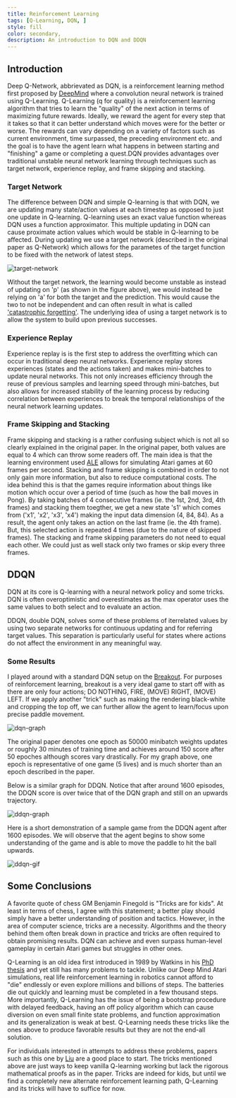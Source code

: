 ```yaml
---
title: Reinforcement Learning
tags: [Q-Learning, DQN, ]
style: fill
color: secondary, 
description: An introduction to DQN and DDQN
---
```



## Introduction

Deep Q-Network, abbrievated as DQN, is a reinforcement learning method first proposed by [DeepMind](https://arxiv.org/pdf/1312.5602.pdf) where a convolution neural network is trained using Q-Learning. Q-Learning (q for quality) is a reinforcement learning algorithm that tries to learn the "quality" of the next action in terms of maximizing future rewards. Ideally, we reward the agent for every step that it takes so that it can better understand which moves were for the better or worse. The rewards can vary depending on a variety of factors such as current environment, time surpassed, the preceding environment etc. and the goal is to have the agent learn what happens in between starting and "finishing" a game or completing a quest.DQN provides advantages over traditional unstable neural network learning through techniques such as target network, experience replay, and frame skipping and stacking. 


### Target Network
The difference between DQN and simple Q-learning is that with DQN, we are updating many state/action values at each timestep as opposed to just one update in Q-learning. Q-learning uses an exact value function whereas DQN uses a function approximator. This multiple updating in DQN can cause proximate action values which would be stable in Q-learning to be affected. During updating we use a target network (described in the original paper as Q-Network) which allows for the parametes of the target function to be fixed with the network of latest steps. 

![target-network](https://raw.githubusercontent.com/drinkingtea2223/drinkingtea2223.github.io/main/assets/pngs/target-network.png)

Without the target network, the learning would become unstable as instead of updating on 'p' (as shown in the figure above), we would instead be relying on 'a' for both the target and the prediction. This would cause the two to not be independent and can often result in what is called ['catastrophic forgetting'](https://en.wikipedia.org/wiki/Catastrophic_interference). The underlying idea of using a target network is to allow the system to build upon previous successes.

### Experience Replay
Experience replay is is the first step to address the overfitting which can occur in traditional deep neural networks. Experience replay stores experiences (states and the actions taken) and makes mini-batches to update neural networks. This not only increases efficiency through the reuse of previous samples and learning speed through mini-batches, but also allows for increased stability of the learning process by reducing correlation between experiences to break the temporal relationships of the neural network learning updates. 

### Frame Skipping and Stacking
Frame skipping and stacking is a rather confusing subject which is not all so clearly explained in the original paper. In the original paper, both values are equal to 4 which can throw some readers off. The main idea is that the learning environment used [ALE](https://github.com/mgbellemare/Arcade-Learning-Environment) allows for simulating Atari games at 60 frames per second. Stacking and frame skipping is combined in order to not only gain more information, but also to reduce computational costs. The idea behind this is that the games require information about things like motion which occur over a period of time (such as how the ball moves in Pong). By taking batches of 4 consecutive frames (ie. the 1st, 2nd, 3rd, 4th frames) and stacking them toegther, we get a new state 's1' which comes from ('x1', 'x2', 'x3', 'x4') making the input data dimension (4, 84, 84). As a result, the agent only takes an action on the last frame (ie. the 4th frame). But, this selected action is repeated 4 times (due to the nature of skipped frames). The stacking and frame skipping parameters do not need to equal each other. We could just as well stack only two frames or skip every three frames.

## DDQN
DQN at its core is Q-learning with a neural network policy and some tricks. DQN is often overoptimistic and overestimates  as the max operator uses the same values to both select and to evaluate an action. 

DDQN, double DQN, solves some of these problems of iterrelated values by using two separate networks for continuous updating and for referring target values. This separation is particularly useful for states where actions do not affect the environment in any meaningful way. 



### Some Results
I played around with a standard DQN setup on the [Breakout](https://www.gymlibrary.dev/environments/atari/breakout/). For purposes of reinforcement learning, breakout is a very ideal game to start off with as there are only four actions; DO NOTHING, FIRE, (MOVE) RIGHT, (MOVE) LEFT. If we apply another "trick" such as making the rendering black-white and cropping the top off, we can further allow the agent to learn/focus upon precise paddle movement. 

![dqn-graph](https://raw.githubusercontent.com/drinkingtea2223/drinkingtea2223.github.io/main/assets/pngs/dqn-breakout.png)

The original paper denotes one epoch as 50000 minibatch weights updates or roughly 30 minutes of training time and achieves around 150 score after 50 epoches although scores vary drastically. For my graph above, one epoch is representative of one game (5 lives) and is much shorter than an epoch described in the paper. 


Below is a similar graph for DDQN. Notice that after around 1600 episodes, the DDQN score is over twice that of the DQN graph and still on an upwards trajectory. 

![ddqn-graph](https://raw.githubusercontent.com/drinkingtea2223/drinkingtea2223.github.io/main/assets/pngs/ddqn-breakout.png)

Here is a short demonstration of a sample game from the DDQN agent after 1600 episodes. We will observe that the agent begins to show some understanding of the game and is able to move the paddle to hit the ball upwards.

![ddqn-gif](https://raw.githubusercontent.com/drinkingtea2223/drinkingtea2223.github.io/main/assets/pngs/breakout-ddqn-gif.gif)




## Some Conclusions
A favorite quote of chess GM Benjamin Finegold is "Tricks are for kids". At least in terms of chess, I agree with this statement; a better play should simply have a better understanding of position and tactics. However, in the area of computer science, tricks are a necessity. Algorithms and the theory behind them often break down in practice and tricks are often required to obtain promising results. DQN can achieve and even surpass human-level gameplay in certain Atari games but struggles in other ones. 

Q-Learning is an old idea first introduced in 1989 by Watkins in his [PhD thesis](https://d1wqtxts1xzle7.cloudfront.net/50360235/Learning_from_delayed_rewards_20161116-28282-v2pwvq-libre.pdf?1479337768=&response-content-disposition=inline%3B+filename%3DLearning_from_delayed_rewards.pdf&Expires=1686341387&Signature=PRYEt94QqtAah3ORcKaBxnHblco-J5k1djRxicX9vR~yDb8X8ZWkvYeu1HOPRF~lsJbo7Ie44rh5QTKOHVMkiDA7z47jNSo-8f8FtwN9ddnzmEUMSFF8lxzubmq40Df33P6~lfnd8YjRYbp7p9ccuSa8xtPP9E2fI-Odogt9akRzKinZqg-i527Gfprn0sC6Au0ISgRCxwFEjM1hAWXGrK-I-KZvgxHy9wcTNd~vzVhXN2iB7MwYbAfWcN7KfDvnzJg0Aw~-1YK8D6FOliAGd9FBKo1n~esP72GV6VAgkNiEdl3QkQUQap49o8NT2JuQcjeXVMBpeGAZDzf2~6QtWw__&Key-Pair-Id=APKAJLOHF5GGSLRBV4ZA) and yet still has many problems to tackle. Unlike our Deep Mind Atari simulations, real life reinforcement learning in robotics cannot afford to "die" endlessly or even explore millions and billions of steps. The batteries die out quickly and learning must be completed in a few thousand steps. More importantly, Q-Learning has the issue of being a bootstrap procedure with delayed feedback, having an off policy algorithm which can cause diversion on even small finite state problems, and function approximation and its generalization is weak at best. Q-Learning needs these tricks like the ones above to produce favorable results but they are not the end-all solution. 

For individuals interested in attempts to address these problems, papers such as this one by [Liu](https://auai.org/uai2015/proceedings/papers/38.pdf) are a good place to start. The tricks mentioned above are just ways to keep vanilla Q-learning working but lack the rigorous mathematical proofs as in the paper. Tricks are indeed for kids, but until we find a completely new alternate reinforcement learning path, Q-Learning and its tricks will have to suffice for now. 